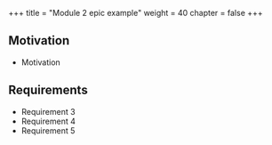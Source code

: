 +++
title = "Module 2 epic example"
weight = 40
chapter = false
+++

## Motivation

* Motivation

## Requirements
* Requirement 3
* Requirement 4
* Requirement 5